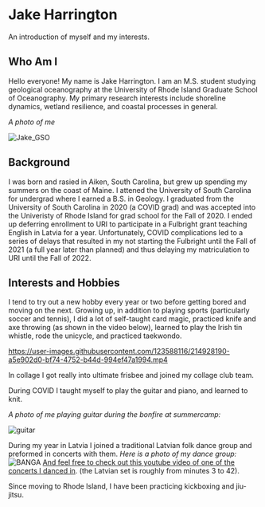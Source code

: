 # Jake Harrington 
An introduction of myself and my interests. 
## Who Am I 
Hello everyone! My name is Jake Harrington. I am an M.S. student studying geological oceanography at the University of Rhode Island Graduate School of Oceanography. My primary research interests include shoreline dynamics, wetland resilience, and coastal processes in general.  

*A photo of me* 

![Jake_GSO](https://user-images.githubusercontent.com/123588116/214932323-61163d5a-4d64-4e82-a6dd-e7d8d0eff253.PNG)


## Background 
I was born and rasied in Aiken, South Carolina, but grew up spending my summers on the coast of Maine. I attened the University of South Carolina for undergrad where I earned a B.S. in Geology. I graduated from the University of South Carolina in 2020 (a COVID grad) and was accepted into the Univeristy of Rhode Island for grad school for the Fall of 2020. I ended up deferring enrollment to URI to participate in a Fulbright grant teaching English in Latvia for a year. Unfortunately, COVID complications led to a series of delays that resulted in my not starting the Fulbright until the Fall of 2021 (a full year later than planned) and thus delaying my matriculation to URI until the Fall of 2022.    

## Interests and Hobbies
I tend to try out a new hobby every year or two before getting bored and moving on the next. Growing up, in addition to playing sports (particularly soccer and tennis), I did a lot of self-taught card magic, practiced knife and axe throwing (as shown in the video below), learned to play the Irish tin whistle, rode the unicycle, and practiced taekwondo.

https://user-images.githubusercontent.com/123588116/214928190-a5e902d0-bf74-4752-b44d-994ef47a1994.mp4



In collage I got really into ultimate frisbee and joined my collage club team. 

During COVID I taught myself to play the guitar and piano, and learned to knit.

*A photo of me playing guitar during the bonfire at summercamp:* 

![guitar](https://user-images.githubusercontent.com/123588116/214929185-8afd9597-d055-4209-a0ce-c9cf6f105d20.PNG)



During my year in Latvia I joined a traditional Latvian folk dance group and preformed in concerts with them. 
*Here is a photo of my dance group:* ![BANGA](https://user-images.githubusercontent.com/123588116/214924639-5d78fb2c-ec82-46d6-be74-a1a14fbdda84.jpg) 
[And feel free to check out this youtube video of one of the concerts I danced in](https://www.youtube.com/watch?v=f5sjusfLr4Q). (the Latvian set is roughly from minutes 3 to 42). 

Since moving to Rhode Island, I have been practicing kickboxing and jiu-jitsu. 

